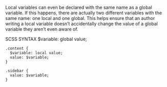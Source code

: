 Local variables can even be declared with the same name as a global variable. If this happens, there are actually two different variables with the same name: one local and one global. This helps ensure that an author writing a local variable doesn’t accidentally change the value of a global variable they aren’t even aware of.

SCSS SYNTAX
$variable: global value;

```
.content {
  $variable: local value;
  value: $variable;
}

.sidebar {
  value: $variable;
}
```